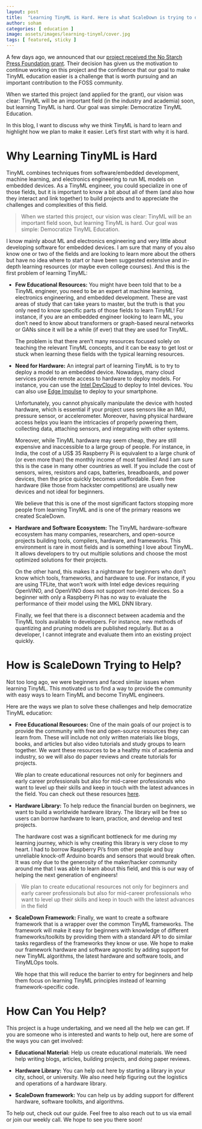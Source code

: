 ```yaml
---
layout: post
title:  "Learning TinyML is Hard. Here is what ScaleDown is trying to do about it."
author: soham 
categories: [ education ]
image: assets/images/learning-tinyml/cover.jpg
tags: [ featured, sticky ]
---
```

A few days ago, we announced that our [project received the No Starch Press Foundation grant](/_posts/2021-12-21-nspf.md). Their decision has given us the motivation to continue working on this project and the confidence that our goal to make TinyML education easier is a challenge that is worth pursuing and an important contribution to the FOSS community.

When we started this project (and applied for the grant), our vision was clear: TinyML will be an important field (in the industry and academia) soon, but learning TinyML is hard. Our goal was simple: Democratize TinyML Education.

In this blog, I want to discuss why we think TinyML is hard to learn and highlight how we plan to make it easier. Let’s first start with why it is hard.

# Why Learning TinyML is Hard
TinyML combines techniques from software/embedded development, machine learning, and electronics engineering to run ML models on embedded devices. As a TinyML engineer, you could specialize in one of those fields, but it is important to know a bit about all of them (and also how they interact and link together) to build projects and to appreciate the challenges and complexities of this field.

> When we started this project, our vision was clear: TinyML will be an important field soon, but learning TinyML is hard. Our goal was simple: Democratize TinyML Education.

I know mainly about ML and electronics engineering and very little about developing software for embedded devices. I am sure that many of you also know one or two of the fields and are looking to learn more about the others but have no idea where to start or have been suggested extensive and in-depth learning resources (or maybe even college courses). And this is the first problem of learning TinyML:

- **Few Educational Resources:** You might have been told that to be a TinyML engineer, you need to be an expert at machine learning, electronics engineering, and embedded development. These are vast areas of study that can take years to master, but the truth is that you only need to know specific parts of those fields to learn TinyML! For instance, if you are an embedded engineer looking to learn ML, you don’t need to know about transformers or graph-based neural networks or GANs since it will be a while (if ever) that they are used for TinyML.

	The problem is that there aren’t many resources focused solely on teaching the relevant TinyML concepts, and it can be easy to get lost or stuck when learning these fields with the typical learning resources.

- **Need for Hardware:** An integral part of learning TinyML is to try to deploy a model to an embedded device. Nowadays, many cloud services provide remote access to hardware to deploy models. For instance, you can use the [Intel DevCloud](https://www.intel.com/content/www/us/en/developer/tools/devcloud/edge/overview.html) to deploy to Intel devices. You can also use [Edge Impulse](https://www.edgeimpulse.com/) to deploy to your smartphone.

	Unfortunately, you cannot physically manipulate the device with hosted hardware, which is essential if your project uses sensors like an IMU, pressure sensor, or accelerometer. Moreover, having physical hardware access helps you learn the intricacies of properly powering them, collecting data, attaching sensors, and integrating with other systems.

	Moreover, while TinyML hardware may seem cheap, they are still expensive and inaccessible to a large group of people. For instance, in India, the cost of a US$ 35 Raspberry Pi is equivalent to a large chunk of (or even more than) the monthly income of most families! And I am sure this is the case in many other countries as well. If you include the cost of sensors, wires, resistors and caps, batteries, breadboards, and power devices, then the price quickly becomes unaffordable. Even free hardware (like those from hackster competitions) are usually new devices and not ideal for beginners.

	We believe that this is one of the most significant factors stopping more people from learning TinyML and is one of the primary reasons we created ScaleDown.

- **Hardware and Software Ecosystem:** The TinyML hardware-software ecosystem has many companies, researchers, and open-source projects building tools, compilers, hardware, and frameworks. This environment is rare in most fields and is something I love about TinyML. It allows developers to try out multiple solutions and choose the most optimized solutions for their projects.

	On the other hand, this makes it a nightmare for beginners who don’t know which tools, frameworks, and hardware to use. For instance, if you are using TFLite, that won’t work with Intel edge devices requiring OpenVINO, and OpenVINO does not support non-Intel devices. So a beginner with only a Raspberry Pi has no way to evaluate the performance of their model using the MKL DNN library.

	Finally, we feel that there is a disconnect between academia and the TinyML tools available to developers. For instance, new methods of quantizing and pruning models are published regularly. But as a developer, I cannot integrate and evaluate them into an existing project quickly.

# How is ScaleDown Trying to Help?
Not too long ago, we were beginners and faced similar issues when learning TinyML. This motivated us to find a way to provide the community with easy ways to learn TinyML and become TinyML engineers.

Here are the ways we plan to solve these challenges and help democratize TinyML education:

- **Free Educational Resources:** One of the main goals of our project is to provide the community with free and open-source resources they can learn from. These will include not only written materials like blogs, books, and articles but also video tutorials and study groups to learn together. We want these resources to be a healthy mix of academia and industry, so we will also do paper reviews and create tutorials for projects.

	We plan to create educational resources not only for beginners and early career professionals but also for mid-career professionals who want to level up their skills and keep in touch with the latest advances in the field. You can check out these resources [here](https://scaledown-team.github.io/learn/).

- **Hardware Library:** To help reduce the financial burden on beginners, we want to build a worldwide hardware library. The library will be free so users can borrow hardware to learn, practice, and develop and test projects.

	The hardware cost was a significant bottleneck for me during my learning journey, which is why creating this library is very close to my heart. I had to borrow Raspberry Pi’s from other people and buy unreliable knock-off Arduino boards and sensors that would break often. It was only due to the generosity of the maker/hacker community around me that I was able to learn about this field, and this is our way of helping the next generation of engineers!

> We plan to create educational resources not only for beginners and early career professionals but also for mid-career professionals who want to level up their skills and keep in touch with the latest advances in the field

- **ScaleDown Framework:** Finally, we want to create a software framework that is a wrapper over the common TinyML frameworks. The framework will make it easy for beginners with knowledge of different frameworks/toolkits by providing them with a standard API to do similar tasks regardless of the frameworks they know or use. We hope to make our framework hardware and software agnostic by adding support for new TinyML algorithms, the latest hardware and software tools, and TinyMLOps tools.

	We hope that this will reduce the barrier to entry for beginners and help them focus on learning TinyML principles instead of learning framework-specific code.


# How Can You Help?
This project is a huge undertaking, and we need all the help we can get. If you are someone who is interested and wants to help out, here are some of the ways you can get involved:

- **Educational Material:** Help us create educational materials. We need help writing blogs, articles, building projects, and doing paper reviews. 

- **Hardware Library:** You can help out here by starting a library in your city, school, or university. We also need help figuring out the logistics and operations of a hardware library.

- **ScaleDown framework:** You can help us by adding support for different hardware, software toolkits, and algorithms.

To help out, check out our guide. Feel free to also reach out to us via email or join our weekly call. We hope to see you there soon!
